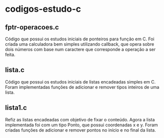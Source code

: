 # codigos-estudo-c

## fptr-operacoes.c

Código que possui os estudos iniciais de ponteiros para função em C. Foi criada uma calculadora bem simples utilizando callback, que opera sobre dois números com base num caractere que corresponde a operação a ser feita.

## lista.c

Código que possui os estudos iniciais de listas encadeadas simples em C. Foram implementadas funções de adicionar e remover tipos inteiros de uma lista.

## lista1.c

Refiz as listas encadeadas com objetivo de fixar o conteúdo. Agora a lista implementada foi com um tipo Ponto, que possui coordenadas x e y. Foram criadas funções de adicionar e remover pontos no início e no final da lista. 